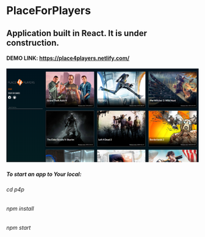 # PlaceForPlayers



## Application built in React. It is under construction. 
#### DEMO LINK: https://place4players.netlify.com/

![screenshot](p4p/src/assets/place4players.png)

##### To start an app to Your local:
###### cd p4p
###### npm install
###### npm start
